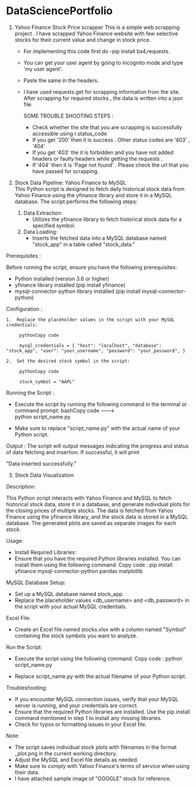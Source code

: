 # DataSciencePortfolio
1. Yahoo Finance Stock Price scrapper
   This is a simple web scrapping project . I have scrapped Yahoo Finance website with few selective stocks for their current value and change in stock price.
   - For implementing this code first do -pip install bs4,requests.
   - You can get your user agent by going to incognito mode and type 'my user agent'.
   - Paste the same in the headers.
   - I have used requests.get for scrapping information from the site.
     After scrapping for required stocks , the data is written into a json file.

     SOME TROUBLE SHOOTING STEPS :
     - Check whether the site that you are scrapping is successfully accessible using r.status_code
     - If you get '200' then it is success . Other status codes are '403' , '404'
     - If you get '403' the it is forbidden and you have not added headers or faulty headers while getting the requests .
     - If '404' then it is 'Page not found' . Please check the url that you have passed for scrapping.

2. Stock Data Pipeline: Yahoo Finance to MySQL                                                                                                                             
This Python script is designed to fetch daily historical stock data from Yahoo Finance using the yfinance library and store it in a MySQL database. The script performs the following steps:

     1.	Data Extraction: 
          -	Utilizes the yfinance library to fetch historical stock data for a specified symbol.
     2.	Data Loading:
          -	Inserts the fetched data into a MySQL database named "stock_app" in a table called "stock_data."
       	
Prerequisites :

Before running the script, ensure you have the following prerequisites:
-	Python installed (version 3.6 or higher)
-	yfinance library installed (pip install yfinance)
-	mysql-connector-python library installed (pip install mysql-connector-python)

Configuration :

    1.	Replace the placeholder values in the script with your MySQL credentials:
    
         pythonCopy code

         mysql_credentials = { "host": "localhost", "database": "stock_app", "user": "your_username", "password": "your_password", } 

    2.	Set the desired stock symbol in the script:
    
         pythonCopy code
         
         stock_symbol = "AAPL" 
         
Running the Script :

- Execute the script by running the following command in the terminal or command prompt:
bashCopy code --->     
python script_name.py 

- Make sure to replace "script_name.py" with the actual name of your Python script.

Output :
The script will output messages indicating the progress and status of data fetching and insertion. If successful, it will print

 "Data inserted successfully."

 3. Stock Data Visualization
    
Description:
    
This Python script interacts with Yahoo Finance and MySQL to fetch historical stock data, store it in a database, and generate individual plots for the closing prices of multiple stocks. The data is fetched from Yahoo Finance using the yfinance library, and the stock data is stored in a MySQL database. The generated plots are saved as separate images for each stock.

Usage:

- Install Required Libraries:
- Ensure that you have the required Python libraries installed. You can install them using the following command:
Copy code :
         pip install yfinance mysql-connector-python pandas matplotlib
  
MySQL Database Setup:
   
-	Set up a MySQL database named stock_app.
-	Replace the placeholder values <db_username> and <db_password> in the script with your actual MySQL credentials.

Excel File:
-	Create an Excel file named stocks.xlsx with a column named "Symbol" containing the stock symbols you want to analyze.
  
Run the Script:
-	Execute the script using the following command:
Copy code :
         python script_name.py

-	Replace script_name.py with the actual filename of your Python script.
  
Troubleshooting:
-	If you encounter MySQL connection issues, verify that your MySQL server is running, and your credentials are correct.
-	Ensure that the required Python libraries are installed. Use the pip install command mentioned in step 1 to install any missing libraries.
-	Check for typos or formatting issues in your Excel file.
  
Note:
-  The script saves individual stock plots with filenames in the format <symbol>_plot.png in the current working directory.
-	Adjust the MySQL and Excel file details as needed.
-	Make sure to comply with Yahoo Finance's terms of service when using their data.
-  I have attached sample image of "GOOGLE" stock for reference.





    

